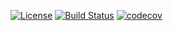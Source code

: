 [![License](https://img.shields.io/badge/License-Apache%202.0-blue.svg)](https://opensource.org/licenses/Apache-2.0)
[![Build Status](https://app.travis-ci.com/kirilliv02/Java_Kotlin.svg?branch=main)](https://app.travis-ci.com/kirilliv02/Java_Kotlin)
[![codecov](https://codecov.io/gh/kirilliv02/Java_Kotlin/branch/main/graph/badge.svg?token=qOdVKKJu1B)](https://codecov.io/gh/kirilliv02/Java_Kotlin)


